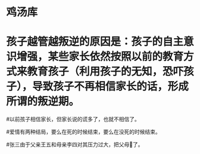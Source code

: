 # 鸡汤库



# 孩子越管越叛逆的原因是：孩子的自主意识增强，某些家长依然按照以前的教育方式来教育孩子（利用孩子的无知，恐吓孩子），导致孩子不再相信家长的话，形成所谓的叛逆期。

#以前孩子相信家长，但家长说的谎多了，也就不相信了。

#爱情有两种结局，要么在死的时候结束，要么在没死的时候结束。

#张三由于父亲王五和母亲李四对其压力过大，把父母🔫了。

